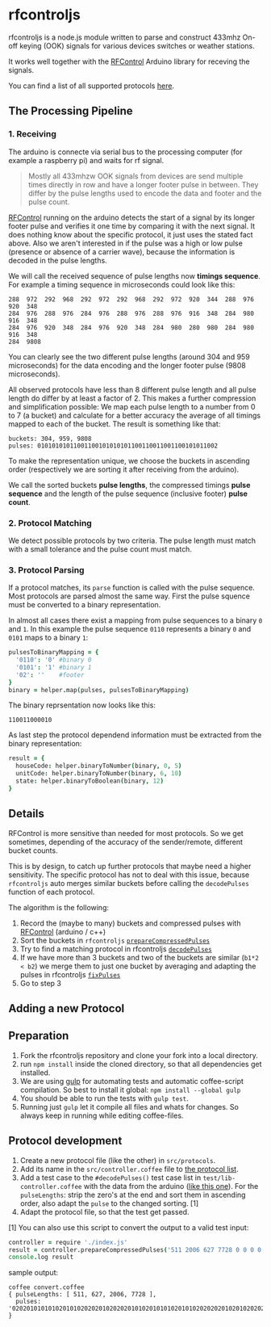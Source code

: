rfcontroljs
===========

rfcontroljs is a node.js module written to parse and construct 433mhz On-off keying (OOK)
signals for various devices switches or weather stations. 

It works well together with the [RFControl](https://github.com/pimatic/RFControl) Arduino library
for receving the signals.

You can find a list of all supported protocols [here](protocols.md).

The Processing Pipeline
-----------------------

### 1. Receiving

The arduino is connecte via serial bus to the processing computer (for example a raspberry pi)
and waits for rf signal. 

> Mostly all 433mhzw OOK signals from devices are send multiple times directly in row and have a
> longer footer pulse in between. They differ by the pulse lengths used to encode the data and footer 
> and the pulse count.

[RFControl](https://github.com/pimatic/RFControl) running on the arduino detects the start of a 
signal by its longer footer pulse and verifies it one time by comparing it with the next signal. 
It does nothing know about the specific protocol, it just uses the stated fact above. Also we aren't
interested in if the pulse was a high or low pulse (presence or absence of a carrier wave), 
because the information is decoded in the pulse lengths.

We will call the received sequence of pulse lengths now **timings sequence**. For example a timing
sequence in microseconds could look like this:

```
288  972  292  968  292  972  292  968  292  972  920  344  288  976  920  348  
284  976  288  976  284  976  288  976  288  976  916  348  284  980  916  348  
284  976  920  348  284  976  920  348  284  980  280  980  284  980  916  348  
284  9808
```

You can clearly see the two different pulse lengths (around 304 and 959 microseconds) for the data
encoding and the longer footer pulse (9808 microseconds). 

All observed protocols have less than 8 different pulse length and all pulse length do differ by at 
least a factor of 2. This makes a further compression and simplification possible: We map each 
pulse length to a number from 0 to 7 (a bucket) and calculate for a better accuracy the average of 
all timings mapped to each of the bucket. The result is something like that:

```
buckets: 304, 959, 9808
pulses: 01010101011001100101010101100110011001100101011002
```

To make the representation unique, we choose the buckets in ascending order (respectively we are
sorting it after receiving from the arduino).

We call the sorted buckets **pulse lengths**, the compressed timings **pulse sequence** and the 
length of the pulse sequence (inclusive footer) **pulse count**.

### 2. Protocol Matching

We detect possible protocols by two criteria. The pulse length must match with a small tolerance
and the pulse count must match. 

### 3. Protocol Parsing

If a protocol matches, its `parse` function is called with the pulse sequence. Most protocols are
parsed almost the same way. First the pulse squence must be converted to a binary representation.

In almost all cases there exist a mapping from pulse sequences to a binary `0` and `1`. In this
example the pulse sequence `0110` represents a binary `0` and `0101` maps to a binary `1`:

```CoffeeScript
pulsesToBinaryMapping = {
  '0110': '0' #binary 0
  '0101': '1' #binary 1 
  '02': ''    #footer
}
binary = helper.map(pulses, pulsesToBinaryMapping)
```

The binary reprsentation now looks like this:

```
110011000010
```

As last step the protocol dependend information must be extracted from the binary representation:

```CoffeeScript
result = {
  houseCode: helper.binaryToNumber(binary, 0, 5)
  unitCode: helper.binaryToNumber(binary, 6, 10)
  state: helper.binaryToBoolean(binary, 12)
}
```


Details
--------

RFControl is more sensitive than needed for most protocols. 
So we get sometimes, depending of the accuracy of the sender/remote, different bucket counts. 

This is by design, to catch up further protocols that maybe need a higher sensitivity. The specific
protocol has not to deal with this issue, because `rfcontroljs` auto merges similar buckets before
calling the `decodePulses` function of each protocol.

The algorithm is the following:

  1. Record the (maybe to many) buckets and compressed pulses with [RFControl](https://github.com/pimatic/RFControl) (arduino / c++)
  2. Sort the buckets in `rfcontroljs` [`prepareCompressedPulses`](https://github.com/pimatic/rfcontroljs/blob/f39db799ae1fc86cda74c33a01c27da40eb3c9e8/src/controller.coffee#L68)
  3. Try to find a matching protocol in rfcontroljs [`decodePulses`](https://github.com/pimatic/rfcontroljs/blob/f39db799ae1fc86cda74c33a01c27da40eb3c9e8/src/controller.coffee#L118)
  4. If we have more than 3 buckets and two of the buckets are similar (`b1*2 < b2`) we merge them to just one bucket by averaging and adapting the pulses in  rfcontroljs [`fixPulses`](https://github.com/pimatic/rfcontroljs/blob/f39db799ae1fc86cda74c33a01c27da40eb3c9e8/src/controller.coffee#L89)
  5. Go to step 3

Adding a new Protocol
--------------------

## Preparation

1. Fork the rfcontroljs repository and clone your fork into a local directory.
2. run `npm install` inside the cloned directory, so that all dependencies get installed.
3. We are using [gulp](http://gulpjs.com/) for automating tests and automatic coffee-script compilation. So best to install it global: `npm install --global gulp`
4. You should be able to run the tests with `gulp test`.
5. Running just `gulp` let it compile all files and whats for changes. So always keep in running while editing coffee-files.

## Protocol development

1. Create a new protocol file (like the other) in `src/protocols`.
2. Add its name in the `src/controller.coffee` file to [the protocol list](https://github.com/pimatic/rfcontroljs/blob/master/src/controller.coffee#L2).
3. Add a test case to the `#decodePulses()` test case list in `test/lib-controller.coffee` with the data from the arduino ([like this one](https://github.com/pimatic/rfcontroljs/blob/master/test/lib-controller.coffee#L65-L74)). For the `pulseLengths`: strip the zero's at the end and sort them in ascending order, also adapt the `pulse` to the changed sorting. [1]
4. Adapt the protocol file, so that the test get passed.

[1] You can also use this script to convert the output to a valid test input:

```coffee
controller = require './index.js'
result = controller.prepareCompressedPulses('511 2006 627 7728 0 0 0 0 0101020202020102020101010201010102020102020201020201010101020102010101020101020102020303')
console.log result
```
sample output:

```
coffee convert.coffee 
{ pulseLengths: [ 511, 627, 2006, 7728 ],
  pulses: '0202010101010201010202020102020201010201010102010102020202010201020202010202010201010303' }
```
